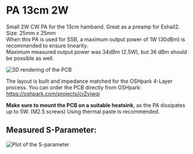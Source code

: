 # PA 13cm 2W
Small 2W CW PA for the 13cm hamband. Great as a preamp for Eshail2. Size: 25mm x 25mm<br>
When this PA is used for SSB, a maximum output power of 1W (30dBm) is recommended to ensure linearity.<br>
Maximum measured output power was 34dBm (2.5W), but 36 dBm should be possible as well. 

![3D rendering of the PCB](https://raw.githubusercontent.com/db4um/PA_13cm_2W/master/3D_render.png)

The layout is built and impedance matched for the OSHpark 4-Layer process.
You can order the PCB directly from OSHpark: https://oshpark.com/projects/crZvjwqi

**Make sure to mount the PCB on a suitable heatsink**, as the PA dissipates up to 5W. (M2.5 screws)
Using thermal paste is recommended.

## Measured S-Parameter:
![Plot of the S-parameter](https://raw.githubusercontent.com/db4um/PA_13cm_2W/master/measurement-Sparameter.png)
